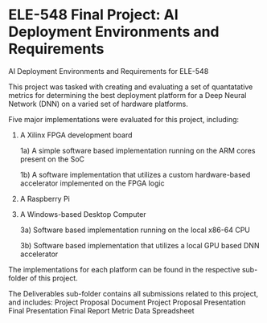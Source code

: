# ELE-548 Final Project: AI Deployment Environments and Requirements

AI Deployment Environments and Requirements for ELE-548

This project was tasked with creating and evaluating a set of quantatative metrics for determining the best deployment platform for a Deep Neural Network (DNN) on a varied set of hardware platforms.

Five major implementations were evaluated for this project, including:
1) A Xilinx FPGA development board

    1a) A simple software based implementation running on the ARM cores present on the SoC
    
    1b) A software implementation that utilizes a custom hardware-based accelerator implemented on the FPGA logic
    
2) A Raspberry Pi
3) A Windows-based Desktop Computer

    3a) Software based implementation running on the local x86-64 CPU
    
    3b) Software based implementation that utilizes a local GPU based DNN accelerator
    

The implementations for each platform can be found in the respective sub-folder of this project.

The Deliverables sub-folder contains all submissions related to this project, and includes:
    Project Proposal Document
    Project Proposal Presentation
    Final Presentation
    Final Report
    Metric Data Spreadsheet
